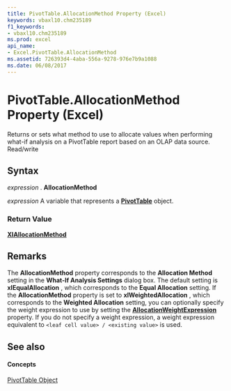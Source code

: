 ```yaml
---
title: PivotTable.AllocationMethod Property (Excel)
keywords: vbaxl10.chm235189
f1_keywords:
- vbaxl10.chm235189
ms.prod: excel
api_name:
- Excel.PivotTable.AllocationMethod
ms.assetid: 726393d4-4aba-556a-9278-976e7b9a1088
ms.date: 06/08/2017
---
```



# PivotTable.AllocationMethod Property (Excel)

Returns or sets what method to use to allocate values when performing what-if analysis on a PivotTable report based on an OLAP data source. Read/write


## Syntax

 _expression_ . **AllocationMethod**

 _expression_ A variable that represents a **[PivotTable](pivottable-object-excel.md)** object.


### Return Value

 **[XlAllocationMethod](xlallocationmethod-enumeration-excel.md)**


## Remarks

The **AllocationMethod** property corresponds to the **Allocation Method** setting in the **What-If Analysis Settings** dialog box. The default setting is **xlEqualAllocation** , which corresponds to the **Equal Allocation** setting. If the **AllocationMethod** property is set to **xlWeightedAllocation** , which corresponds to the **Weighted Allocation** setting, you can optionally specify the weight expression to use by setting the **[AllocationWeightExpression](pivottable-allocationweightexpression-property-excel.md)** property. If you do not specify a weight expression, a weight expression equivalent to `<leaf cell value> / <existing value>` is used.


## See also


#### Concepts


[PivotTable Object](pivottable-object-excel.md)

